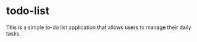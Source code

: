 # todo-list

This is a simple to-do list application that allows users to manage their daily tasks.
